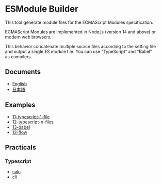 
# ESModule Builder

This tool generate module files for the ECMAScript Modules specification.

ECMAScript Modules are implemented in Node.js (version 14 and above) or modern web browsers.

This behavior concatenate multiple source files according to the setting file and output a single ES module file.
You can use "TypeScript" and "Babel" as compilers.

## Documents

- [English](/documents/en.md)
- [日本語](/documents/ja.md)

## Examples

- [11-typescript-1-file](/examples/11-typescript-1-file)
- [12-typescript-n-files](/examples/12-typescript-n-files)
- [13-babel](/examples/13-babel)
- [13-flow](/examples/13-flow)

## Practicals

### Typescript

- [calc](/examples/21-typescript-practical-calc)
- [cli](/examples/22-typescript-practical-node-program)
